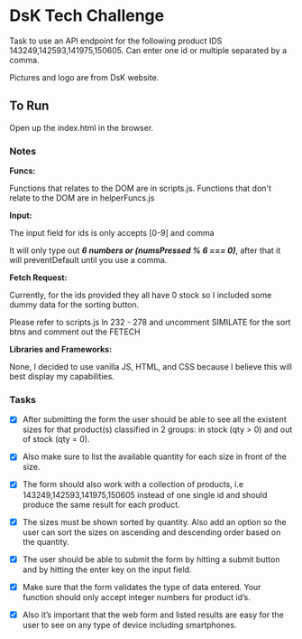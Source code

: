 # DsK Tech Challenge

Task to use an API endpoint for the following product IDS 143249,142593,141975,150605. Can enter one id or multiple separated by a comma.

Pictures and logo are from DsK website.

## To Run

Open up the index.html in the browser.

### Notes

**Funcs:**

Functions that relates to the DOM are in scripts.js. Functions that don't relate to the DOM are in helperFuncs.js

**Input:**

The input field for ids is only accepts [0-9] and comma

It will only type out **_6 numbers or (numsPressed % 6 === 0)_**, after that it will preventDefault until you use a comma.

**Fetch Request:**

Currently, for the ids provided they all have 0 stock so I included some dummy data for the sorting button.

Please refer to scripts.js ln 232 - 278 and uncomment SIMILATE for the sort btns and comment out the FETECH

**Libraries and Frameworks:**

None, I decided to use vanilla JS, HTML, and CSS because I believe this will best display my capabilities.

### Tasks

- [x] After submitting the form the user should be able to see all the existent sizes for that product(s) classified in 2 groups: in stock (qty > 0) and out of stock (qty = 0).

- [x]  Also make sure to list the available quantity for each size in front of the size.

- [x] The form should also work with a collection of products, i.e 143249,142593,141975,150605 instead of one single id and should produce the same result for each product.

- [x] The sizes must be shown sorted by quantity. Also add an option so the user can sort the sizes on ascending and descending order based on the quantity.

- [x] The user should be able to submit the form by hitting a submit button and by hitting the enter key on the input field.

- [x] Make sure that the form validates the type of data entered. Your function should only accept integer numbers for product id’s.

- [x] Also it’s important that the web form and listed results are easy for the user to see on any type of device including smartphones.
